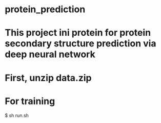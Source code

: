 # protein_prediction
# This project ini protein for protein secondary structure prediction via deep neural network
# First, unzip data.zip
# For training 
$ sh run.sh 
